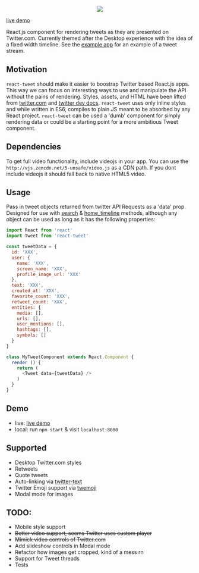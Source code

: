 <p align="center">
  <img src="https://raw.githubusercontent.com/artnotfound/react-tweet/master/tweet.png" />
</p>

[live demo](https://react-tweet.herokuapp.com/)

React.js component for rendering tweets as they are presented on Twitter.com. Currently themed after the Desktop
experience with the idea of a fixed width timeline. See the [example app](http://github.com/artnotfound/react-tweet/example/app.js) for
an example of a tweet stream.

## Motivation

`react-tweet` should make it easier to boostrap Twitter based React.js apps. This way we can focus
on interesting ways to use and manipulate the API without the pains of rendering. Styles, assets, and HTML have
been lifted from [twitter.com](https://twitter.com) and [twitter dev docs](https://dev.twitter.com/overview/documentation).
`react-tweet` uses only inline styles and while written in ES6, compiles to plain JS meant to be absorbed by any React project.
`react-tweet` can be used a 'dumb' component for simply rendering data or could be a starting point for a more ambitious Tweet component.

## Dependencies

To get full video functionality, include videojs in your app. You can use the `http://vjs.zencdn.net/5-unsafe/video.js` as a CDN path.
If you dont include videojs it should fall back to native HTML5 video.

## Usage

Pass in tweet objects returned from twitter API Requests as a 'data' prop. Designed for use with
[search](https://dev.twitter.com/rest/reference/get/search/tweets) & [home_timeline](https://dev.twitter.com/rest/reference/get/statuses/home_timeline) methods,
although any object can be used as long as it has the following properties:


```js
import React from 'react'
import Tweet from 'react-tweet'

const tweetData = {
  id: 'XXX',
  user: {
    name: 'XXX',
    screen_name: 'XXX',
    profile_image_url: 'XXX'
  },
  text: 'XXX',
  created_at: 'XXX',
  favorite_count: 'XXX',
  retweet_count: 'XXX',
  entities: {
    media: [],
    urls: [],
    user_mentions: [],
    hashtags: [],
    symbols: []
  } 
}

class MyTweetComponent extends React.Component {
  render () {
    return (
      <Tweet data={tweetData} />
    )
  }
}
```

## Demo
  * live: [live demo](https://react-tweet.herokuapp.com/)
  * local: run `npm start` & visit `localhost:8080`

## Supported
  * Desktop Twitter.com styles
  * Retweets
  * Quote tweets
  * Auto-linking via [twitter-text](https://www.npmjs.com/package/twitter-text)
  * Twitter Emoji support via [twemoji](https://github.com/twitter/twemoji)
  * Modal mode for images

## TODO:
  * Mobile style support
  * ~~Better video support, seems Twitter uses custom player~~
  * ~~Mimick video controls of Twitter.com~~
  * Add slideshow controls in Modal mode
  * Refactor how images get cropped, kind of a mess rn
  * Support for Tweet threads
  * Tests


